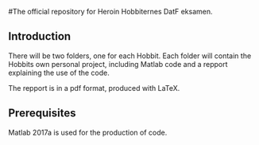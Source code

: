 #The official repository for Heroin Hobbiternes DatF eksamen.

## Introduction
There will be two folders, one for each Hobbit.
Each folder will contain the Hobbits own personal project, including Matlab code and a repport explaining the use of the code.

The repport is in a pdf format, produced with LaTeX.

## Prerequisites
Matlab 2017a is used for the production of code.


